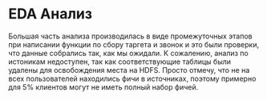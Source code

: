 # EDA Анализ
Большая часть анализа производилась в виде промежуточных этапов при написании функции по сбору таргета и звонок и это были проверки, что данные собрались так, как мы ожидали. 
К сожалению, анализ по истоникам недоступен, так как соответствующие таблицы были удалены для освобождения места на HDFS. Просто отмечу, что не на всех пользователей находились фичи в источниках, поэтому примерно для 5% клиентов могут не иметь полный набор фичей.
